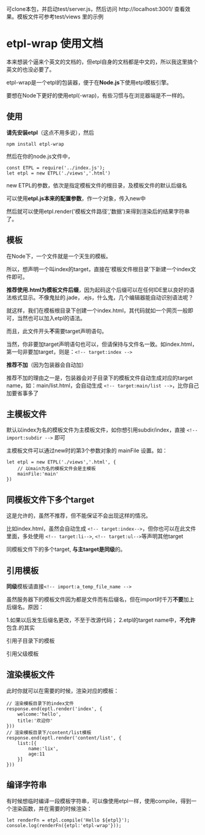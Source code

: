
可clone本包，并启动test/server.js，然后访问 http://localhost:3001/ 查看效果。模板文件可参考test/views 里的示例

# etpl-wrap 使用文档

本来想装个逼来个英文的文档的，但etpl自身的文档都是中文的，所以我这里搞个英文的也没必要了。

etpl-wrap是一个etpl的包装器，便于在**Node.js**下使用etpl模板引擎。

要想在Node下更好的使用etpl(-wrap)，有些习惯与在浏览器端是不一样的。

## 使用
**请先安装etpl**（这点不用多说），然后
    
    npm install etpl-wrap

然后在你的node.js文件中，

    const ETPL = require('../index.js');
    let etpl = new ETPL('./views','.html')

new ETPL的参数，依次是指定模板文件的根目录，及模板文件的默认后缀名

可以使用**etpl.js本来的配置参数**，作一个对象，传入new中

然后就可以使用etpl.render('模板文件路径','数据')来得到渲染后的结果字符串了。

## 模板

在Node下，一个文件就是一个天生的模板。

所以，想声明一个叫index的target，直接在‘模板文件根目录’下新建一个index文件即可。

**推荐使用.html为模板文件后缀**，因为起码这个后缀可以在任何IDE里以良好的语法格式显示。不像鬼扯的.jade，.ejs，什么鬼，几个编辑器能自动识别语法呢？

就这样，我们在模板根目录下创建一个index.html，其代码就如一个网页一般即可，当然也可以加入etpl的语法。

而且，此文件开头**不**需要target声明语句。

当然，你非要加target声明语句也可以，但请保持与文件名一致。如index.html，第一句非要加target，则是：`<!-- target:index -->`

**推荐不加**（因为包装器会自动加）

推荐不加的理由之一是，包装器会对子目录下的模板文件自动生成对应的target name，如：main/list.html，会自动生成 `<!-- target:main/list -->`，比你自己加要省事多了

## 主模板文件

默认以index为名的模板文件为主模板文件，如你想引用subdir/index，直接 `<!-- import:subdir -->` 即可

主模板文件可以通过new时的第3个参数对象的 mainFile 设置。如：

    let etpl = new ETPL('./views','.html', {
        // 以main为名的模板文件会是主模板
        mainFile:'main'
    })

## 同模板文件下多个target

这是允许的，虽然不推荐，但不能保证不会出现这样的情况。

比如index.html，虽然会自动生成 `<!-- target:index-->`，但你也可以在此文件里面，多处使用 `<!-- target:li-->`, `<!-- target:ul-->`等声明其他target

同模板文件下的多个target, **与主target是同级**的。

## 引用模板

**同级**模板请直接`<!-- import:a_temp_file_name -->`

虽然服务器下的模板文件因为都是文件而有后缀名，但在import时千万**不要**加上后缀名。原因：

1.如果以后发生后缀名更改，不至于改源代码；
2.etpl的target name中，**不允许**包含.的其实

引用子目录下的模板
    <!-- import:main/content/ -->

引用父级模板
    <!-- import:../main/content/li -->
   
## 渲染模板文件

此时你就可以在需要的时候，渲染对应的模板：
	
	// 渲染模板目录下的index文件
	response.end(eptl.render('index', {
		welcome:'hello',
		title:'欢迎你'
	}))
	// 渲染模板目录下/content/list模板
	response.end(eptl.render('content/list', {
		list:[{
			name:'lix',
			age:11
		}]
	}))

## 编译字符串

有时候想临时编译一段模板字符串，可以像使用etpl一样，使用compile，得到一个渲染函数，并在需要的时候渲染：

	let renderFn = etpl.compile('Hello ${etpl}');
	console.log(renderFn({etpl:'etpl-wrap'}));

